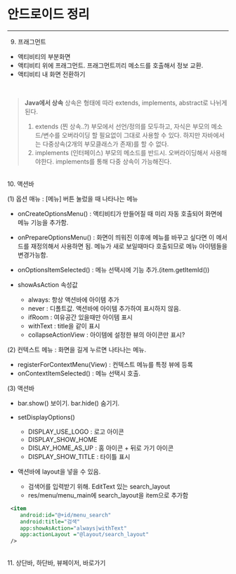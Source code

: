 # 안드로이드 정리

---

9. 프래그먼트

- 액티비티의 부분화면
- 액티비티 위에 프래그먼트. 프래그먼트끼리 메소드를 호출해서 정보 교환.
- 액티비티 내 화면 전환하기

<br>

> <b>Java에서 상속</b>
> 상속은 형태에 따라 extends, implements, abstract로 나뉘게 된다.
>
> 1.  extends (찐 상속..?)
>     부모에서 선언/정의를 모두하고, 자식은 부모의 메소드/변수를 오버라이딩 할 필요없이 그대로 사용할 수 있다.
>     하지만 자바에서는 다중상속(2개의 부모클래스가 존재)를 할 수 없다.
> 2.  implements (인터페이스)
>     부모의 메소드를 반드시. 오버라이딩해서 사용해야한다.
>     implements를 통해 다중 상속이 가능해진다.

<br>
10. 액션바

(1) 옵션 매뉴 : [메뉴] 버튼 눌렀을 때 나타나는 메뉴

- onCreateOptionsMenu() : 액티비티가 만들어질 때 미리 자동 호출되어 화면에 메뉴 기능을 추가함.
- onPrepareOptionsMenu() : 화면이 띄워진 이후에 메뉴를 바꾸고 싶다면 이 메서드를 재정의해서 사용하면 됨. 메뉴가 새로 보일때마다 호출되므로 메뉴 아이템들을 변경가능함.
- onOptionsItemSelected() : 메뉴 선택시에 기능 추가.(item.getItemId())

- showAsAction 속성값
  - always: 항상 액션바에 아이템 추가
  - never : 디폴트값. 액션바에 아이템 추가하여 표시하지 않음.
  - ifRoom : 여유공간 있을때만 아이템 표시
  - withText : title을 같이 표시
  - collapseActionView : 아이템에 설정한 뷰의 아이콘만 표시?

(2) 컨텍스트 메뉴 : 화면을 길게 누르면 나타나는 메뉴.

- registerForContextMenu(View) : 컨텍스트 메뉴를 특정 뷰에 등록
- onContextItemSelected() : 메뉴 선택시 호출.

(3) 액션바

- bar.show() 보이기. bar.hide() 숨기기.
- setDisplayOptions()

  - DISPLAY_USE_LOGO : 로고 아이콘
  - DISPLAY_SHOW_HOME
  - DISLAY_HOME_AS_UP : 홈 아이콘 + 뒤로 가기 아이콘
  - DISPLAY_SHOW_TITLE : 타이틀 표시

- 액션바에 layout을 넣을 수 있음.
  - 검색어를 입력받기 위해. EditText 있는 search_layout
  - res/menu/menu_main에 search_layout을 item으로 추가함

```xml
 <item
    android:id="@+id/menu_search"
    android:title="검색"
    app:showAsAction="always|withText"
    app:actionLayout ="@layout/search_layout"
 />
```

<br>
11. 상단바, 하단바, 뷰페이저, 바로가기 